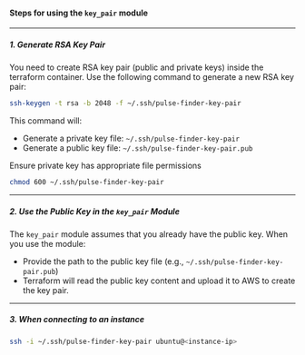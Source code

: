 #### Steps for using the `key_pair` module

---
##### 1. Generate RSA Key Pair

You need to create RSA key pair (public and private keys) inside the terraform container.
Use the following command to generate a new RSA key pair:

```bash
ssh-keygen -t rsa -b 2048 -f ~/.ssh/pulse-finder-key-pair
```

This command will:
- Generate a private key file: `~/.ssh/pulse-finder-key-pair`
- Generate a public key file: `~/.ssh/pulse-finder-key-pair.pub`

Ensure private key has appropriate file permissions

```bash
chmod 600 ~/.ssh/pulse-finder-key-pair
```

---
##### 2. Use the Public Key in the `key_pair` Module

The `key_pair` module assumes that you already have the public key.
When you use the module:
- Provide the path to the public key file (e.g., `~/.ssh/pulse-finder-key-pair.pub`)
- Terraform will read the public key content and upload it to AWS to create the key pair.

---
##### 3. When connecting to an instance

```bash
ssh -i ~/.ssh/pulse-finder-key-pair ubuntu@<instance-ip>
```
